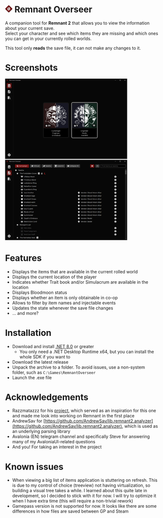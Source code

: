 # <img src="RemnantOverseer/Assets/.github/icon-gh.png" width="24"> Remnant Overseer

A companion tool for **Remnant 2** that allows you to view the information about your current save.<br/>
Select your character and see which items they are missing and which ones you can get in your currently rolled worlds.

This tool only **reads** the save file, it can not make any changes to it.

# Screenshots
<p float="left">
  <img src="RemnantOverseer/Assets/.github/character-view.png" width="400" />
  <img src="RemnantOverseer/Assets/.github/world-view.png" width="400" /> 
</p>

# Features
- Displays the items that are available in the current rolled world
- Displays the current location of the player
- Indicates whether Trait book and/or Simulacrum are available in the location
- Displays Bloodmoon status
- Displays whether an item is only obtainable in co-op
- Allows to filter by item names and injectable events
- Updates the state whenever the save file changes
- ... and more?

# Installation
- Download and install [.NET 8.0](https://dotnet.microsoft.com/en-us/download/dotnet/8.0) or greater
  - You only need a .NET Desktop Runtime x64, but you can install the whole SDK if you want to
- Download the latest release
- Unpack the archive to a folder. To avoid issues, use a non-system folder, such as `C:\Games\RemnantOverseer`
- Launch the .exe file

# Acknowledgements
- Razzmatazzz for his [project](https://github.com/Razzmatazzz/RemnantSaveGuardian), which served as an inspiration for this one and made me look into working on Remnant in the first place
- AndrewSav for [https://github.com/AndrewSav/lib.remnant2.analyzer](https://github.com/AndrewSav/lib.remnant2.analyzer), which is used as an underlying parsing library
- Avalonia (EN) telegram channel and specifically Steve for answering many of my AvaloniaUI-related questions
- And you! For taking an interest in the project

# Known issues
- When viewing a big list of items application is stuttering on refresh. This is due to my control of choice (treeview) not having virtualization, so building a visual tree takes a while. I learned about this quite late in development, so I decided to stick with it for now. I will try to optimize it when I have extra time (this will require a non-trivial rework)
- Gamepass version is not supported for now. It looks like there are some differences in how files are saved between GP and Steam
